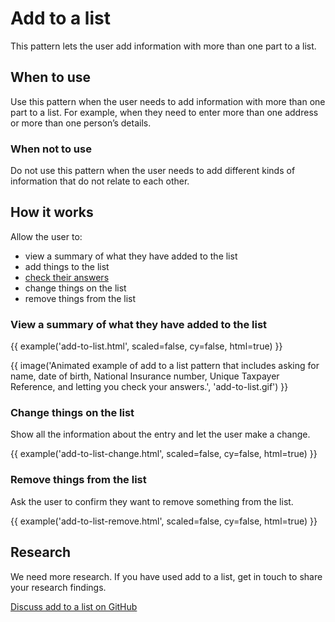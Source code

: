 # Add to a list

This pattern lets the user add information with more than one part to a list.

## When to use

Use this pattern when the user needs to add information with more than one part to a list. For example, when they need to enter more than one address or more than one person’s details.

### ​​​​When not to use

Do not use this pattern when the user needs to add different kinds of information that do not relate to each other.

## How it works

Allow the user to:

- view a summary of what they have added to the list</li>
- add things to the list</li>
- [check their answers](https://www.gov.uk/service-manual/design/check-your-answers-pages)
- change things on the list
- remove things from the list

### View a summary of what they have added to the list

{{ example('add-to-list.html', scaled=false, cy=false, html=true) }}

{{ image('Animated example of add to a list pattern that includes asking for name, date of birth, National Insurance number, Unique Taxpayer Reference, and letting you check your answers.', 'add-to-list.gif') }}

### Change things on the list

Show all the information about the entry and let the user make a change.

{{ example('add-to-list-change.html', scaled=false, cy=false, html=true) }}

<!-- {{ image('Animated example of changing a director’s name that includes showing a check your answers type page about the director and changing their name.', 'add-to-list-change.gif') }} -->

### Remove things from the list

Ask the user to confirm they want to remove something from the list.

{{ example('add-to-list-remove.html', scaled=false, cy=false, html=true) }}

<!-- {{ image('Animated example of deleting a director from the list that asks a yes-no question for them to confirm they want to delete the specific director.', 'add-to-list-delete.gif') }} -->

## Research

We need more research. If you have used add to a list, get in touch to share your research findings.

[Discuss add to a list on GitHub](https://github.com/hmrc/design-patterns/issues/31)
